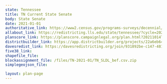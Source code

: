 ```yaml
---
state: Tennessee
title: TN Current State Senate
body: State Senate
date: 2021-01-01
authoritative_link: https://www2.census.gov/programs-surveys/decennial/2020/data/01-Redistricting_File--PL_94-171/Tennessee/
allabout_link: https://redistricting.lls.edu/state/tennessee/?cycle=2020&level=State%20Upper&startdate=
planscore_link: https://planscore.campaignlegal.org/plan.html?20211014T145401.808000523Z
districtbuilder_link: https://app.districtbuilder.org/projects/22a6eb64-33b4-4cc0-83c7-31c960190077
davesredist_link: https://davesredistricting.org/join/931892be-c147-481b-ad10-861b81c5e9c6
five38_link:
shapefile_file:
blockassignment_file: /files/TN-2021-01/TN_SLDL_bef.csv.zip
simplegeojson_file:

layout: plan-page
---
```

